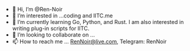 - 👋 Hi, I’m @Ren-Noir
- 👀 I’m interested in ...coding and IITC.me
- 🌱 I’m currently learning Go, Python, and Rust. I am also interested in writing plug-in scripts for IITC.
- 💞️ I’m looking to collaborate on ...
- 📫 How to reach me ... RenNoir@live.com, Telegram: RenNoir

<!---
Ren-Noir/Ren-Noir is a ✨ special ✨ repository because its `README.md` (this file) appears on your GitHub profile.
You can click the Preview link to take a look at your changes.
--->

